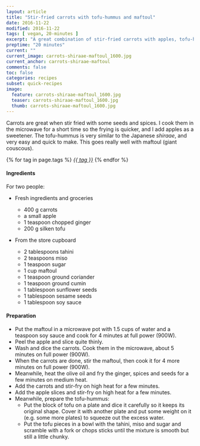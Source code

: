 ```yaml
---
layout: article
title: "Stir-fried carrots with tofu-hummus and maftoul"
date: 2016-11-22
modified: 2016-11-22
tags: [ vegan, 20-minutes ]
excerpt: "A great combination of stir-fried carrots with apples, tofu-hummus and maftoul. "
preptime: "20 minutes"
current: ""
current_image: carrots-shiraae-maftoul_1600.jpg
current_anchor: carrots-shiraae-maftoul 
comments: false
toc: false
categories: recipes
subset: quick-recipes
image:
  feature: carrots-shiraae-maftoul_1600.jpg
  teaser: carrots-shiraae-maftoul_1600.jpg
  thumb: carrots-shiraae-maftoul_1600.jpg
---
```


Carrots are great when stir fried with some seeds and spices. I cook them in the microwave for a short time so the frying is quicker, and I add apples as a sweetener. The tofu-hummus is very similar to the Japanese _shiraae_, and very easy and quick to make. This goes really well with maftoul (giant couscous).

{% for tag in page.tags %}&nbsp;<a class="post-tag" href="{{ site.url}}/tags/#{{ tag }}">_{{ tag }}_</a>&nbsp;{% endfor %}

#### Ingredients

For two people:

- Fresh ingredients and groceries
  - 400 g carrots
  - a small apple
  - 1 teaspoon chopped ginger
  - 200 g silken tofu

- From the store cupboard
  - 2 tablespoons tahini
  - 2 teaspoons miso
  - 1 teaspoon sugar
  - 1 cup maftoul
  - 1 teaspoon ground coriander
  - 1 teaspoon ground cumin
  - 1 tablespoon sunflower seeds
  - 1 tablespoon sesame seeds
  - 1 tablespoon soy sauce
	
#### Preparation

- Put the maftoul in a microwave pot with 1.5 cups of water and a teaspoon soy sauce and cook for 4 minutes at full power (900W).
- Peel the apple and slice quite thinly.
- Wash and dice the carrots. Cook them in the microwave, about 5 minutes on full power 
(900W). 
- When the carrots are done, stir the maftoul, then cook it for 4 more minutes on full power (900W).
- Meanwhile, heat the olive oil and fry the ginger, spices and seeds for a few minutes on medium heat.
- Add the carrots and stir-fry on high heat for a few minutes. 
- Add the apple slices and stir-fry on high heat for a few minutes. 
- Meanwhile, prepare the tofu-hummus:
  - Put the block of tofu on a plate and dice it carefully so it keeps its original shape. Cover it with another plate and put some weight on it (e.g. some more plates) to squeeze out the excess water.
  - Put the tofu pieces in a bowl with the tahini, miso and sugar and scramble with a fork or chops sticks until the mixture is smooth but still a little chunky.

